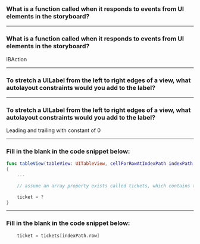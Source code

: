 ### What is a function called when it responds to events from UI elements in the storyboard?

---

### What is a function called when it responds to events from UI elements in the storyboard?

IBAction

---

### To stretch a UILabel from the left to right edges of a view, what autolayout constraints would you add to the label?

---

### To stretch a UILabel from the left to right edges of a view, what autolayout constraints would you add to the label?

Leading and trailing with constant of 0

---

### Fill in the blank in the code snippet below:

```swift
func tableView(tableView: UITableView, cellForRowAtIndexPath indexPath: NSIndexPath) -> UITableViewCell
{
	...
	
	// assume an array property exists called tickets, which contains ticket objects
	
	ticket = ?
}
```

---

### Fill in the blank in the code snippet below:

```swift
	ticket = tickets[indexPath.row]
```